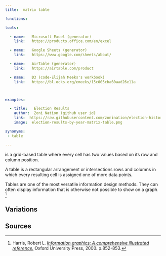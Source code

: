 ```yaml
---
title:  matrix table

functions:

tools:

  - name:   Microsoft Excel (generator)
    link:   https://products.office.com/en/excel

  - name:   Google Sheets (generator)
    link:   https://www.google.com/sheets/about/

  - name:   AirTable (generator)
    link:   https://airtable.com/product

  - name:   D3 (code-Elijah Meeks's workbook)
    link:   https://bl.ocks.org/emeeks/15c005cba60aad26e11a



examples:

  - title:   Election Results
    author:  Zoni Nation (github user id)
    link:  https://raw.githubusercontent.com/zonination/election-history/master/Election-Region.png
    image:  election-results-by-year-matrix-table.png    

synonyms:
 - table

---
```

is a grid-based table where every cell has two values based on its row and column position.

<!--more-->
A table is a rectangular arrangement or intersections rows and columns in which every resulting cell is assigned one of more data points.

Tables are one of the most versatile information design methods. They can often display information that is otherwise not possible to show on a graph. [^harris]

## Variations

## Sources
[^harris]: Harris, Robert L. [*Information graphics: A comprehensive illustrated reference.*](https://books.google.com/books?id=LT1RXREvkGIC) Oxford University Press, 2000. p.852-853.
